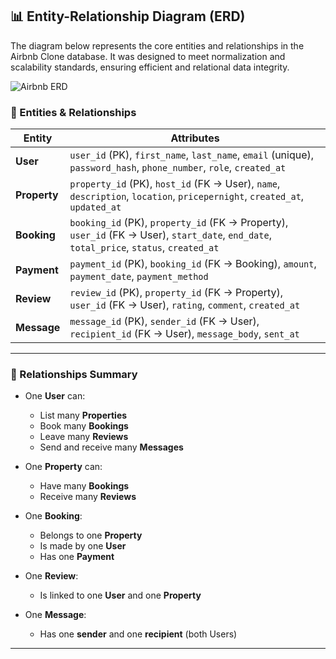 ## 📊 Entity-Relationship Diagram (ERD)

The diagram below represents the core entities and relationships in the Airbnb Clone database. It was designed to meet normalization and scalability standards, ensuring efficient and relational data integrity.

![Airbnb ERD](airbnb_erd.png)

### 🧩 Entities & Relationships

| Entity    | Attributes |
|-----------|------------|
| **User**  | `user_id` (PK), `first_name`, `last_name`, `email` (unique), `password_hash`, `phone_number`, `role`, `created_at` |
| **Property** | `property_id` (PK), `host_id` (FK → User), `name`, `description`, `location`, `pricepernight`, `created_at`, `updated_at` |
| **Booking**  | `booking_id` (PK), `property_id` (FK → Property), `user_id` (FK → User), `start_date`, `end_date`, `total_price`, `status`, `created_at` |
| **Payment**  | `payment_id` (PK), `booking_id` (FK → Booking), `amount`, `payment_date`, `payment_method` |
| **Review**   | `review_id` (PK), `property_id` (FK → Property), `user_id` (FK → User), `rating`, `comment`, `created_at` |
| **Message**  | `message_id` (PK), `sender_id` (FK → User), `recipient_id` (FK → User), `message_body`, `sent_at` |

---

### 🔗 Relationships Summary

- One **User** can:
  - List many **Properties**
  - Book many **Bookings**
  - Leave many **Reviews**
  - Send and receive many **Messages**

- One **Property** can:
  - Have many **Bookings**
  - Receive many **Reviews**

- One **Booking**:
  - Belongs to one **Property**
  - Is made by one **User**
  - Has one **Payment**

- One **Review**:
  - Is linked to one **User** and one **Property**

- One **Message**:
  - Has one **sender** and one **recipient** (both Users)

---


